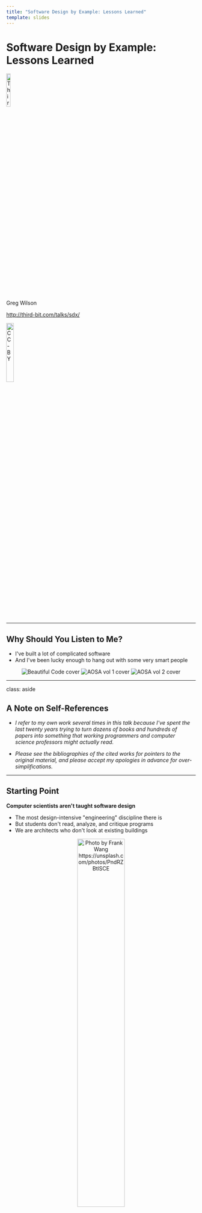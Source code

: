 ```yaml
---
title: "Software Design by Example: Lessons Learned"
template: slides
---
```


<div class="center padtop">
  <h1>Software Design by Example:<br>Lessons Learned</h1>
  <p><img src="@root/files/talks/codebender-logo.svg" alt="Third Bit logo" width="15%" /></p>
  <p>Greg Wilson</p>
  <p><a href="http://third-bit.com/talks/sdx/">http://third-bit.com/talks/sdx/</a></p>
  <p><img src="@root/files/talks/cc-by.svg" width="20%" alt="CC-BY" /></p>
</div>

---

## Why Should You Listen to Me?

- I've built a lot of complicated software
- And I've been lucky enough to hang out with some very smart people

<div align="center">
  <p>
    <img src="@root/files/talks/beautiful-code.png" alt="Beautiful Code cover" />
    <img src="@root/files/talks/aosa1.png" alt="AOSA vol 1 cover" />
    <img src="@root/files/talks/aosa2.png" alt="AOSA vol 2 cover" />
  </p>
</div>

---

class: aside

## A Note on Self-References

- *I refer to my own work several times in this talk
  because I've spent the last twenty years
  trying to turn dozens of books and hundreds of papers
  into something that working programmers and computer science professors might actually read.*

- *Please see the bibliographies of the cited works for pointers to the original material,
  and please accept my apologies in advance for over-simplifications.*

---

## Starting Point

<p class="center"><strong>Computer scientists aren't taught software design</strong></p>

- The most design-intensive "engineering" discipline there is
- But students don't read, analyze, and critique programs
- We are architects who don't look at existing buildings

<div align="center">
  <img src="./frank-wang-PndRZBtlSCE-unsplash.jpg" width="50%" alt="Photo by Frank Wang https://unsplash.com/photos/PndRZBtlSCE">
</div>

---

## Twelve Rules

From [[Wi22a](https://doi.org/10.1371/journal.pcbi.1009809)]

<ol>
  <li>Design after the fact</li>
  <li>Design for people's cognitive capacity</li>
  <li>Design in coherent levels</li>
  <li>Design for evolution</li>
  <li>Group related information together</li>
  <li>Use common patterns</li>
  <li>Design for delivery</li>
  <li>Design for testability</li>
  <li>Design as if code was data</li>
  <li>Design graphically</li>
  <li>Design with everyone in mind</li>
  <li>Design for contribution</li>
</ol>

---

## "But What Do They <em>Mean</em>?"

> Rooks should always be placed behind passed pawns,
> except when it is incorrect to do so.
> <br>
> – Siegbert Tarrasch

- "Divide code into coherent pieces" is meaningless until you have seen it done
- "Plan for reasonable future changes" is unhelpful if you haven't seen how code evolves over time
- Top-down instruction (almost) never works because novices don't know what the generalizations are generalizing *from*

---

## The PETE Pedagogical Pattern

From [[Wi19a](#Wi19a)]

1. *Problem*: describe what we want to accomplish.
2. *Example*: present a solution to that specific problem.
3. *Theory*: explain the underlying principles and give names to the parts.
4. *Elaboration*: present a second problem/solution pair
   so that learners can see what stays the same and what varies.

- Depends on careful selection of problems and solutions
- And on understanding what the audience is ready for at each stage

---

## Learner Personas

- **Aïsha** started writing VB macros for Excel in an accounting course and never looked back.
  After spending three years doing front-end JavaScript work
  she now wants to learn how to build back-end applications.

- **Rupinder** is a computer science undergrad.
  He has learned a lot of theory,
  and uses Git and unit testing tools in assignments,
  but doesn't understand how they work.

- **Yim** teaches courses on full-stack web development and software design.
  They are happy with the former,
  but frustrated that books about the latter are so abstract
  and use examples that their students can't relate to.

---

## Learner Personas

- This material will fill in some gaps in **Aïsha's** knowledge
  and teach her some common design patterns.

- This material will give **Rupinder** a better understanding of those tools
  and of how to design new ones.

- This material will give **Yim** starting points for a wide variety of course assignments.

---

## Prerequisites

-   Install Node and run programs with it from the command line.
-   Write JavaScript programs using loops, lists, objects, functions, and classes.
-   Create static web pages using HTML and CSS.
-   Use Git to save and share files.
    (It's OK not to know the 90% of its commands.)
-   Know what a tree is and how to process one recursively.
    (This is the most complicated data structure and algorithm we *don't* explain.)

---

## Inspirations

<div class="row">
  <div class="col-4">
    <img src="./software-tools-in-pascal.jpg" alt="Cover of 'Software Tools in Pascal'" width="100px">
  </div>
  <div class="col-8">
    Teach software design by re-implementing core Unix command-line tools.
  </div>
</div>

<div class="row">
  <div class="col-4">
    <img src="@root/files/talks/design-patterns-ruby.jpg" alt="Cover of 'Design Patterns in Ruby'" width="100px">
  </div>
  <div class="col-8">
    Introduce design patterns by showing how they're used in the Ruby standard library.
  </div>
</div>

<div class="row">
  <div class="col-4">
    <img src="@root/files/talks/500-lines.png" alt="Cover of '500 Lines or Less'" width="100px">
  </div>
  <div class="col-8">
    Build scale models of common applications to expose their core design decisions.
  </div>
</div>

---

## Choosing Examples

- [*500 Lines or Less*](https://aosabook.org/en/#500lines) had two weaknesses:
- Every author used their favorite language
  - …most of which students won't have seen
- The applications ranged from 3D modeling to OCR to a scheduling system for assembly lines
  - …most of which will be new to most readers

---

## Choosing Examples

- But we can assume programmers know how to use (some) programming tools
  - …so use those for examples
- Narrower range of problems, but still plenty for a book
  - And if people realize their tools are just software,
    maybe they'll build more tools of their own

---

## Version 1: <a href="@root/sdxjs/">JavaScript</a>

<div class="row">
  <div class="col-6">
    <ol>
      <li>Systems Programming</li>
      <li>Async Programming</li>
      <li>Unit Testing</li>
      <li>File Backup</li>
      <li>Data Tables</li>
      <li>Pattern Matching</li>
      <li>Parsing Expressions</li>
      <li>Page Templates</li>
      <li>Build Manager</li>
      <li>Layout Engine</li>
    </ol>
  </div>
  <div class="col-6">
    <ol start="11">
      <li>File Interpolator</li>
      <li>Module Loader</li>
      <li>Style Checker</li>
      <li>Code Generator</li>
      <li>Doc Generator</li>
      <li>Module Bundler</li>
      <li>Package Manager</li>
      <li>Virtual Machine</li>
      <li>Debugger</li>
    </ol>
  </div>
</div>

---

## A Better Way to Think About It

<div align="center">
<table>
<tr><th>Count</th><th>Idea</th></td>
<tr><td>18</td><td>functions as data</td></tr>
<tr><td>10</td><td>interface vs. implementation</td></tr>
<tr><td>8</td><td>namespaces</td></tr>
<tr><td>6</td><td>reading order vs. execution order</td></tr>
<tr><td>5</td><td>code as trees</td></tr>
<tr><td>4</td><td>dynamic discovery</td></tr>
<tr><td>3</td><td>recursion as nested loops</td></tr>
<tr><td>2</td><td>code as text</td></tr>
<tr><td>2</td><td>hashing</td></tr>
</table>
</div>

---

class: bibliography

## Bibliography

<p id="Wi22b">[Wi22b] Greg Wilson:
<a href="https://www.taylorfrancis.com/books/mono/10.1201/9781003317807/software-design-example-greg-wilson" /><em>Software Design by Example: A Tool-Based Introduction with JavaScript</em></a>.
CRC Press/Taylor and Francis, 2022, 978-1032399676.
</p>

<p id="Wi22a">[Wi22a] Greg Wilson:
"<a href="https://doi.org/10.1371/journal.pcbi.1009809">Twelve quick tips for software design</a>".
<em>PLOS Computational Biology</em>, 2022.
</p>

<p id="Wi19a">[Wi19a] Greg Wilson:
<a href="https://teachtogether.tech/"><em>Teaching Tech Together</em></a>.
Chapman &amp; Hall/CRC Press, 2019.
ISBN 978-0367352974.
</p>
